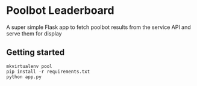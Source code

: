 # Poolbot Leaderboard

A super simple Flask app to fetch poolbot results from the service API and serve them for display

## Getting started

    mkvirtualenv pool
    pip install -r requirements.txt
    python app.py

